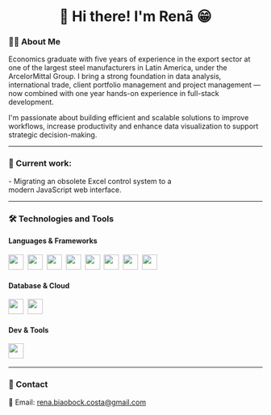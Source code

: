 <h1 align="center">👋 Hi there! I'm Renã 😁</h1>

<h3>👨‍💻 About Me</h3>

Economics graduate with five years of experience in the export sector at one of the largest steel manufacturers in Latin America, under the ArcelorMittal Group. I bring a strong foundation in data analysis, international trade, client portfolio management and project management — now combined with one year hands-on experience in full-stack development.

I'm passionate about building efficient and scalable solutions to improve workflows, increase productivity and enhance data visualization to support strategic decision-making.

<hr>

<h3>📌 Current work:</h3>

<div style="display: flex">
  - Migrating an obsolete Excel control system to a modern JavaScript web interface.&nbsp;
  <img src="https://cdn.jsdelivr.net/gh/devicons/devicon@latest/icons/html5/html5-original.svg" height="15" />&nbsp;
  <img src="https://cdn.jsdelivr.net/gh/devicons/devicon@latest/icons/css3/css3-original.svg" height="15" />&nbsp;
  <img src="https://cdn.jsdelivr.net/gh/devicons/devicon@latest/icons/javascript/javascript-original.svg" height="15" />&nbsp; 
  <img src="https://cdn.jsdelivr.net/gh/devicons/devicon@latest/icons/react/react-original.svg" height="15" />&nbsp;
  <img src="https://cdn.jsdelivr.net/gh/devicons/devicon@latest/icons/redux/redux-original.svg" height="15" />&nbsp;
  <img src="https://cdn.jsdelivr.net/gh/devicons/devicon@latest/icons/typescript/typescript-original.svg" height="15" />&nbsp;
  <img src="https://cdn.jsdelivr.net/gh/devicons/devicon@latest/icons/nodejs/nodejs-original.svg"  height="15" />&nbsp;
  <img src="https://cdn.jsdelivr.net/gh/devicons/devicon@latest/icons/postgresql/postgresql-original.svg" height="15" />&nbsp;
  <img src="https://cdn.jsdelivr.net/gh/devicons/devicon@latest/icons/jest/jest-plain.svg" height="15" />&nbsp;
</div>

<hr>

<h3>🛠️ Technologies and Tools</h3>

<h4>Languages & Frameworks</h4>
<div style="display: inline_block">
  <img src="https://cdn.jsdelivr.net/gh/devicons/devicon@latest/icons/html5/html5-original.svg" height="30" />&nbsp;
  <img src="https://cdn.jsdelivr.net/gh/devicons/devicon@latest/icons/css3/css3-original.svg" height="30" />&nbsp;
  <img src="https://cdn.jsdelivr.net/gh/devicons/devicon@latest/icons/javascript/javascript-original.svg" height="30" />&nbsp; 
  <img src="https://cdn.jsdelivr.net/gh/devicons/devicon@latest/icons/react/react-original.svg" height="30" />&nbsp;
  <img src="https://cdn.jsdelivr.net/gh/devicons/devicon@latest/icons/redux/redux-original.svg" height="30" />&nbsp;
  <img src="https://cdn.jsdelivr.net/gh/devicons/devicon@latest/icons/typescript/typescript-original.svg" height="30" />&nbsp;
  <img src="https://cdn.jsdelivr.net/gh/devicons/devicon@latest/icons/nodejs/nodejs-original.svg"  height="30" />&nbsp;
  <img src="https://cdn.jsdelivr.net/gh/devicons/devicon@latest/icons/python/python-original.svg" height="30" />&nbsp;    
</div>

<h4>Database & Cloud</h4>
<div style="display: inline_block">
  <img src="https://cdn.jsdelivr.net/gh/devicons/devicon@latest/icons/azuresqldatabase/azuresqldatabase-original.svg" height="30" />&nbsp;
  <img src="https://cdn.jsdelivr.net/gh/devicons/devicon@latest/icons/postgresql/postgresql-original.svg" height="30" />&nbsp;
</div>

<h4>Dev & Tools</h4>
<div style="display: inline_block">
  <img src="https://cdn.jsdelivr.net/gh/devicons/devicon@latest/icons/jest/jest-plain.svg" height="30" />&nbsp;
</div>

<hr>

<h3>📩 Contact</h3>

📧 Email: rena.biaobock.costa@gmail.com



